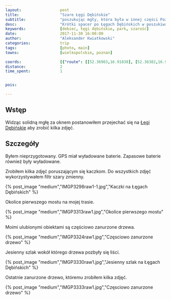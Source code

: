 ```yaml
---
layout:                 post
title:                  "Szare Łęgi Dębińskie"
subtitle:               "poszukując mgły, która była w innej części Poznania"
desc:                   "Krótki spacer po Łęgach Dębińskich w poszukiwaniu mgły. Mgły niestety nie było lecz kilka zdjęć ciekawych udało mi się zrobić w znanych miejscach."
keywords:               [debiec, łęgi dębińskie, park, szarość]
date:                   2017-11-30 16:00:00
author:                 "Aleksander Kwiatkowski"
categories:             trip
tags:                   [photo, main]
towns:                  [wielkopolskie, poznan]

coords:                 [{"route": [[52.36963,16.91838], [52.36382,16.91374]], "type": "hike"}]
distance:               2
time_spent:             1


pois:

---
```


[wiki-legi-debinskie]: https://pl.wikipedia.org/wiki/D%C4%99bina_(Pozna%C5%84)#Park_leśny

Wstęp
-----

Widząc solidną mgłę za oknem postanowiłem przejechać się
na [Łęgi Dębińskie][wiki-legi-debinskie] aby zrobić kilka zdjęć.

Szczegóły
---------

Byłem nieprzygotowany. GPS miał wyładowane baterie. Zapasowe baterie również
były wyładowane.

Zrobiłem kilka zdjęć poruszającym się kaczkom. Do wszystkich zdjęć wykorzystywałem
filtr szary zmienny.

{% post_image "medium","IMGP3298raw1-1.jpg","Kaczki na Łęgach Dębińskich" %}

Okolice pierwszego mostu na mojej trasie.

{% post_image "medium","IMGP3313raw1.jpg","Okolice pierwszego mostu" %}

Moimi ulubionymi obiektami są częściowo zanurzone drzewa.

{% post_image "medium","IMGP3324raw1.jpg","Częsciowo zanurzone drzewo" %}

Jesienny szlak wokół którego drzewa pozbyły się liści.

{% post_image "medium","IMGP3330raw1.jpg","Jesienny szlak na Łęgach Dębińskich" %}

Ostatnie zanurzone drzewo, któremu zrobiłem kilka zdjęć.

{% post_image "medium","IMGP3333raw1.jpg","Częsciowo zanurzone drzewo" %}
